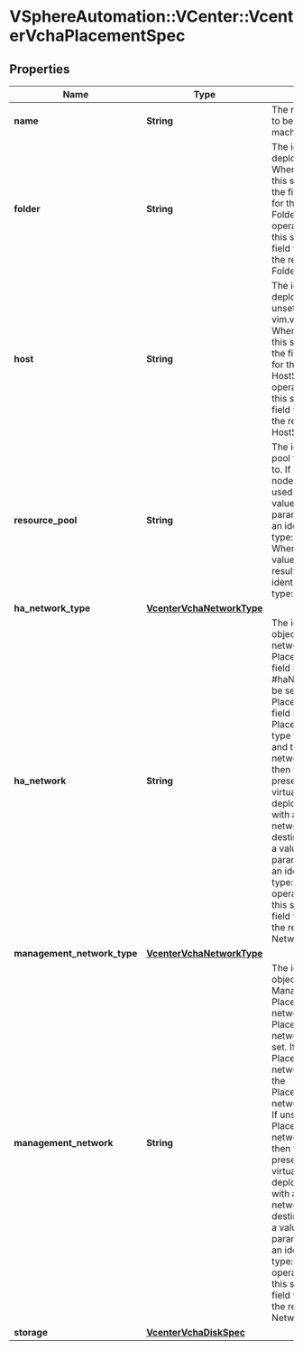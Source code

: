 # VSphereAutomation::VCenter::VcenterVchaPlacementSpec

## Properties
Name | Type | Description | Notes
------------ | ------------- | ------------- | -------------
**name** | **String** | The name of the VCHA node to be used for the virtual machine name. | [optional] 
**folder** | **String** | The identifier of the folder to deploy the VCHA node to. When clients pass a value of this structure as a parameter, the field must be an identifier for the resource type: Folder:VCenter. When operations return a value of this structure as a result, the field will be an identifier for the resource type: Folder:VCenter. | [optional] 
**host** | **String** | The identifier of the host to deploy the VCHA node to. If unset, see vim.vm.RelocateSpec.host. When clients pass a value of this structure as a parameter, the field must be an identifier for the resource type: HostSystem:VCenter. When operations return a value of this structure as a result, the field will be an identifier for the resource type: HostSystem:VCenter. | [optional] 
**resource_pool** | **String** | The identifier of the resource pool to deploy the VCHA node to. If unset, then the active node&#39;s resource pool will be used. When clients pass a value of this structure as a parameter, the field must be an identifier for the resource type: ResourcePool:VCenter. When operations return a value of this structure as a result, the field will be an identifier for the resource type: ResourcePool:VCenter. | [optional] 
**ha_network_type** | [**VcenterVchaNetworkType**](VcenterVchaNetworkType.md) |  | [optional] 
**ha_network** | **String** | The identifier of the Network object used for the HA network.  If the PlacementSpec.ha-network field is set, then the {#link #haNetworkType} field must be set.  If the PlacementSpec.ha-network field is unset, then the PlacementSpec.ha-network-type field is ignored. If unset and the PlacementSpec.ha-network-type field is unset, then the same network present on the Active node virtual machine is used to deploy the virtual machine with an assumption that the network is present on the destination.  When clients pass a value of this structure as a parameter, the field must be an identifier for the resource type: Network:VCenter. When operations return a value of this structure as a result, the field will be an identifier for the resource type: Network:VCenter. | [optional] 
**management_network_type** | [**VcenterVchaNetworkType**](VcenterVchaNetworkType.md) |  | [optional] 
**management_network** | **String** | The identifier of the Network object used for the Management network. If the PlacementSpec.management-network field is set, then the PlacementSpec.management-network-type field must be set.  If the PlacementSpec.management-network field is unset, then the PlacementSpec.management-network-type field is ignored. If unset and the PlacementSpec.management-network-type field is unset, then the same network present on the Active node virtual machine is used to deploy the virtual machine with an assumption that the network is present on the destination.  When clients pass a value of this structure as a parameter, the field must be an identifier for the resource type: Network:VCenter. When operations return a value of this structure as a result, the field will be an identifier for the resource type: Network:VCenter. | [optional] 
**storage** | [**VcenterVchaDiskSpec**](VcenterVchaDiskSpec.md) |  | [optional] 



